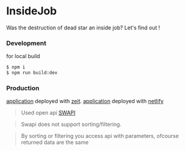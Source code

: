 # InsideJob

Was the destruction of dead star an inside job?
Let's find out !

### Development

for local build

```sh
$ npm i
$ npm run build:dev
```

### Production

[application](https://inside-job-e23iw5ih4.now.sh/) deployed with [zeit](http://zeit.co/).
[application](https://app.netlify.com/sites/ecstatic-blackwell-402038) deployed with [netlify](https://www.netlify.com/)

> Used open api [SWAPI](https://swapi.dev/)

> Swapi does not support sorting/filtering.

> By sorting or filtering you access api with parameters, ofcourse returned data are the same
